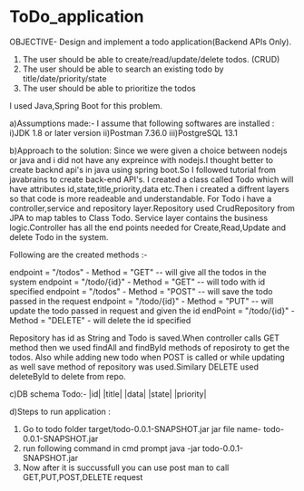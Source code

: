 # ToDo_application 

OBJECTIVE-
Design and implement a todo application(Backend APIs Only).
1. The user should be able to create/read/update/delete todos. (CRUD)
2. The user should be able to search an existing todo by title/date/priority/state
3. The  user should be able to prioritize the todos

I used Java,Spring Boot for this problem.

a)Assumptions made:-
I assume that following softwares are installed :
   i)JDK 1.8 or later version
  ii)Postman 7.36.0
  iii)PostgreSQL 13.1
  
b)Approach to the solution: 
Since we were given a choice between nodejs or java and i did not have any expreince with nodejs.I thought better to create backnd api's in java using 
spring boot.So I followed tutorial from javabrains to create back-end API's.
I created a class called Todo which will have attributes id,state,title,priority,data etc.Then i created a diffrent layers so that code is more readeable
and understandable. For Todo i have a controller,service and repository layer.Repository used CrudRepository from JPA to map tables to Class Todo.
Service layer contains the business logic.Controller has all the end points needed for Create,Read,Update and delete Todo in the system.

Following are the created methods :-

endpoint = "/todos" - Method = "GET" -- will give all the todos in the system
endpoint = "/todo/{id}" - Method = "GET" -- will todo with id specified
endpoint = "/todos" - Method = "POST" -- will save the todo passed in the request
endpoint = "/todo/{id}" - Method = "PUT" -- will update the todo passed in request and given the id
endPoint = "/todo/{id}" - Method = "DELETE" - will delete the id specified

Repository has id as String and Todo is saved.When controller calls GET method then we used findAll and findById methods of reposiroty to get the todos.
Also while adding new todo when POST is called or while updating as well save method of repository was used.Similary DELETE used deleteById to delete from 
repo.
 
c)DB schema
Todo:-
|id| |title| |data| |state| |priority|

d)Steps to run application : 

1. Go to todo folder  target/todo-0.0.1-SNAPSHOT.jar
 jar file name- todo-0.0.1-SNAPSHOT.jar
2. run following command in cmd prompt 
	java -jar todo-0.0.1-SNAPSHOT.jar
3. Now after it is succussfull you can use post man to call GET,PUT,POST,DELETE request
